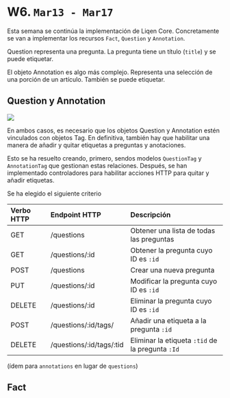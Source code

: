 # W6. `Mar13 - Mar17`

Esta semana se continúa la implementación de Liqen Core. Concretamente se van a implementar los recursos `Fact`, `Question` y `Annotation`.

Question representa una pregunta. La pregunta tiene un título (`title`) y se puede etiquetar.

El objeto Annotation es algo más complejo. Representa una selección de una porción de un artículo. También se puede etiquetar.

## Question y Annotation

![](http://www.plantuml.com/plantuml/png/jL91RiCW4Bpx5HoRLFv03v7QlY1gxn72OnkLWWLBwwZAtml6O9JwsWlix8vcTbacBZxu0FPfEYZ7VXgXk7FiMMj3dAJH8SNOe-pYoIr9eN19YFZWbgodqTYKiGEekJMhoXiK11cRDEWw8TvVN7bif7VCTFQ6iC-UB7evnmWp5nG3v_kOAWfd3tVVAabIA5rkPdmeh5jCJ-lymcYoHYbOjn3kd-6rr9ToLD0TveT30cuqtpaM5foGaP-w2eL7neg2URR90_o7IR3PdQArSXYfFLKpDZjz55gkLMgiLUYfFMvxVcBh5_Yxr6CYrzouMOtkvLgCMHlKuewYKDXRxPKQgSk_)

En ambos casos, es necesario que los objetos Question y Annotation estén vinculados con objetos Tag. En definitiva, también hay que habilitar una manera de añadir y quitar etiquetas a preguntas y anotaciones.

Esto se ha resuelto creando, primero, sendos modelos `QuestionTag` y `AnnotationTag` que gestionan estas relaciones. Después, se han implementado controladores para habilitar acciones HTTP para quitar y añadir etiquetas.

Se ha elegido el siguiente criterio

Verbo HTTP | Endpoint HTTP           | Descripción
:--------- | :------------           | :----------
GET        | /questions              | Obtener una lista de todas las preguntas
GET        | /questions/:id          | Obtener la pregunta cuyo ID es `:id`
POST       | /questions              | Crear una nueva pregunta
PUT        | /questions/:id          | Modificar la pregunta cuyo ID es `:id`
DELETE     | /questions/:id          | Eliminar la pregunta cuyo ID es `:id`
POST       | /questions/:id/tags/    | Añadir una etiqueta a la pregunta `:id`
DELETE     | /questions/:id/tags/:tid| Eliminar la etiqueta `:tid` de la pregunta `:Id`

(ídem para `annotations` en lugar de `questions`)

## Fact
